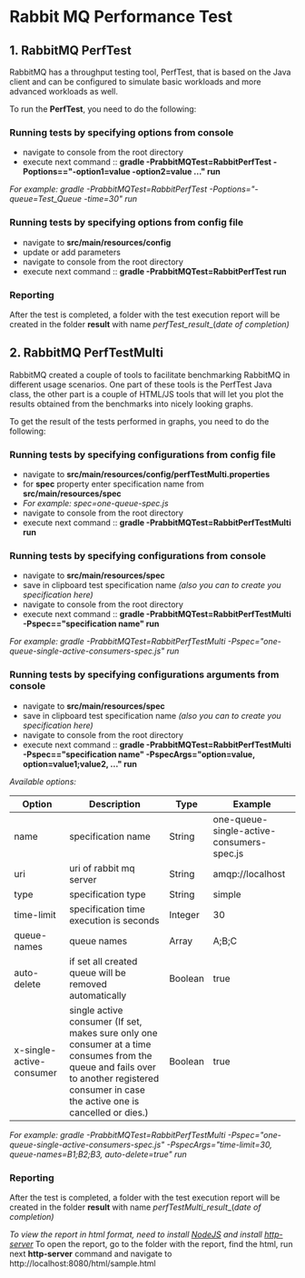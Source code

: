 # Rabbit MQ Performance Test

## 1. RabbitMQ PerfTest
RabbitMQ has a throughput testing tool, PerfTest, that is based on the Java client and can be configured to simulate basic workloads and more advanced workloads as well.

To run the **PerfTest**, you need to do the following:

### Running tests by specifying options from console

* navigate to console from the root directory
* execute next command :: **gradle -PrabbitMQTest=RabbitPerfTest -Poptions=="-option1=value -option2=value ..." run**
 
_For example: gradle -PrabbitMQTest=RabbitPerfTest -Poptions="-queue=Test_Queue -time=30" run_

### Running tests by specifying options from config file
* navigate to **src/main/resources/config**
* update or add parameters
* navigate to console from the root directory
* execute next command ::  **gradle -PrabbitMQTest=RabbitPerfTest run**

### Reporting 

After the test is completed, a folder with the test execution report will be created in the folder **result** with name _perfTest_result__(_date of completion)_

## 2. RabbitMQ PerfTestMulti
RabbitMQ created a couple of tools to facilitate benchmarking RabbitMQ in different usage scenarios. One part of these tools is the PerfTest Java class, the other part is a couple of HTML/JS tools that will let you plot the results obtained from the benchmarks into nicely looking graphs.

To get the result of the tests performed in graphs, you need to do the following:

### Running tests by specifying configurations from config file
* navigate to **src/main/resources/config/perfTestMulti.properties**
* for **spec** property enter specification name from **src/main/resources/spec** 
* _For example: spec=one-queue-spec.js_
* navigate to console from the root directory
* execute next command ::  **gradle -PrabbitMQTest=RabbitPerfTestMulti run**

### Running tests by specifying configurations from console

* navigate to **src/main/resources/spec**
* save in clipboard test specification name _(also you can to create you specification here)_
* navigate to console from the root directory
* execute next command :: **gradle -PrabbitMQTest=RabbitPerfTestMulti -Pspec=="specification name" run** 

_For example: gradle -PrabbitMQTest=RabbitPerfTestMulti -Pspec="one-queue-single-active-consumers-spec.js" run_

### Running tests by specifying configurations arguments from console
* navigate to **src/main/resources/spec**
* save in clipboard test specification name _(also you can to create you specification here)_
* navigate to console from the root directory
* execute next command :: **gradle -PrabbitMQTest=RabbitPerfTestMulti -Pspec=="specification name" -PspecArgs="option=value, option=value1;value2, ..." run**

_Available options:_

| Option | Description  | Type  | Example |
| ------- | --- | --- | --- |
| name | specification name | String | one-queue-single-active-consumers-spec.js |
| uri | uri of rabbit mq server | String | amqp://localhost |
| type | specification type | String | simple |
| time-limit | specification time execution is seconds | Integer | 30 |
| queue-names | queue names  | Array | A;B;C |
| auto-delete | if set all created queue will be removed automatically | Boolean | true |
| x-single-active-consumer | single active consumer (If set, makes sure only one consumer at a time consumes from the queue and fails over to another registered consumer in case the active one is cancelled or dies.) | Boolean | true |

_For example: gradle -PrabbitMQTest=RabbitPerfTestMulti -Pspec="one-queue-single-active-consumers-spec.js" -PspecArgs="time-limit=30, queue-names=B1;B2;B3, auto-delete=true" run_

### Reporting

After the test is completed, a folder with the test execution report will be created in the folder **result** with name _perfTestMulti_result__(_date of completion)_

_To view the report in html format, need to install [NodeJS](https://nodejs.org/en/) and install [http-server](https://www.npmjs.com/package/http-server)_
To open the report, go to the folder with the report, find the html, run next **http-server** command and navigate to http://localhost:8080/html/sample.html

